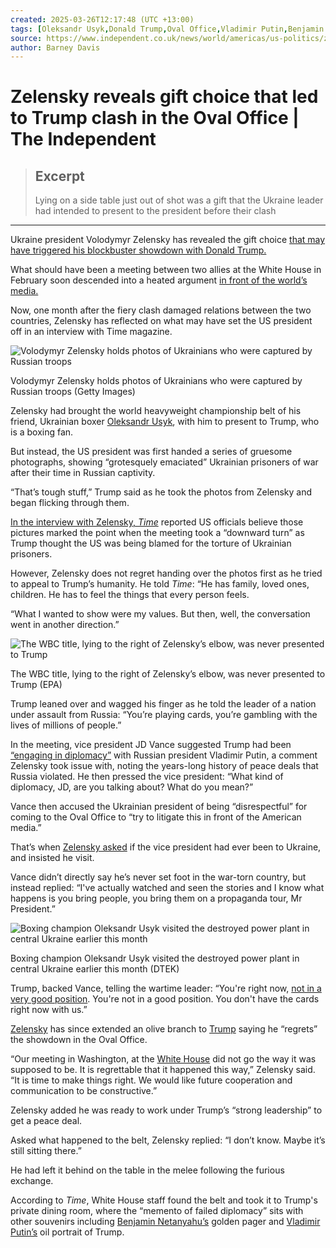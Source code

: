 ```yaml
---
created: 2025-03-26T12:17:48 (UTC +13:00)
tags: [Oleksandr Usyk,Donald Trump,Oval Office,Vladimir Putin,Benjamin Netanyahu,Internal]
source: https://www.independent.co.uk/news/world/americas/us-politics/zelensky-trump-oval-office-usyk-belt-b2721009.html
author: Barney Davis
---
```


# Zelensky reveals gift choice that led to Trump clash in the Oval Office | The Independent

> ## Excerpt
> Lying on a side table just out of shot was a gift that the Ukraine leader had intended to present to the president before their clash

---
Ukraine president Volodymyr Zelensky has revealed the gift choice [that may have triggered his blockbuster showdown with Donald Trump.](https://www.independent.co.uk/news/uk/home-news/volodymyr-zelensky-donald-trump-vladimir-putin-ukraine-keir-starmer-b2718199.html)

What should have been a meeting between two allies at the White House in February soon descended into a heated argument [in front of the world’s media.](https://www.independent.co.uk/news/uk/home-news/volodymyr-zelensky-donald-trump-vladimir-putin-ukraine-keir-starmer-b2718199.html)

[](https://www.independent.co.uk/news/uk/home-news/volodymyr-zelensky-donald-trump-vladimir-putin-ukraine-keir-starmer-b2718199.html)Now, one month after the fiery clash damaged relations between the two countries, Zelensky has reflected on what may have set the US president off in an interview with Time magazine.[](https://www.independent.co.uk/news/uk/home-news/volodymyr-zelensky-donald-trump-vladimir-putin-ukraine-keir-starmer-b2718199.html)

![Volodymyr Zelensky holds photos of Ukrainians who were captured by Russian troops](https://static.independent.co.uk/2025/03/25/8/45/President-Trump-Hosts-Ukrainian-President-Zelensky-At-The-White-House-z6znn2et.jpeg)

Volodymyr Zelensky holds photos of Ukrainians who were captured by Russian troops (Getty Images)

Zelensky had brought the world heavyweight championship belt of his friend, Ukrainian boxer [Oleksandr Usyk](https://www.independent.co.uk/topic/oleksandr-usyk), with him to present to Trump, who is a boxing fan.[](https://www.independent.co.uk/news/world/americas/us-politics/trump-zelensky-white-house-meeting-regret-b2708843.html)

But instead, the US president was first handed a series of gruesome photographs, showing “grotesquely emaciated” Ukrainian prisoners of war after their time in Russian captivity.

“That’s tough stuff,” Trump said as he took the photos from Zelensky and began flicking through them.

[In the interview with Zelensky, _Time_](https://time.com/7270880/zelensky-trump-putin-ukraine-endgame-interview/) reported US officials believe those pictures marked the point when the meeting took a “downward turn” as Trump thought the US was being blamed for the torture of Ukrainian prisoners.

However, Zelensky does not regret handing over the photos first as he tried to appeal to Trump’s humanity. He told _Time_: “He has family, loved ones, children. He has to feel the things that every person feels.

“What I wanted to show were my values. But then, well, the conversation went in another direction.”

![The WBC title, lying to the right of Zelensky’s elbow, was never presented to Trump](https://static.independent.co.uk/2025/03/25/8/27/US-President-Donald-Trump-welcomes-Ukrainian-President-Volodymyr-Zelensky-to-the-White-House-t4dlrmo.jpeg)

The WBC title, lying to the right of Zelensky’s elbow, was never presented to Trump (EPA)

Trump leaned over and wagged his finger as he told the leader of a nation under assault from Russia: “You’re playing cards, you’re gambling with the lives of millions of people.”

In the meeting, vice president JD Vance suggested Trump had been [“engaging in diplomacy”](https://www.independent.co.uk/news/world/americas/us-politics/trump-zelensky-transcript-white-house-b2706927.html) with Russian president Vladimir Putin, a comment Zelensky took issue with, noting the years-long history of peace deals that Russia violated. He then pressed the vice president: “What kind of diplomacy, JD, are you talking about? What do you mean?”

Vance then accused the Ukrainian president of being “disrespectful” for coming to the Oval Office to “try to litigate this in front of the American media.”

That’s when [Zelensky asked](https://www.independent.co.uk/news/world/americas/us-politics/musk-zelensky-white-house-visit-trump-b2706837.html) if the vice president had ever been to Ukraine, and insisted he visit.

Vance didn’t directly say he’s never set foot in the war-torn country, but instead replied: “I've actually watched and seen the stories and I know what happens is you bring people, you bring them on a propaganda tour, Mr President.”

![Boxing champion Oleksandr Usyk visited the destroyed power plant in central Ukraine earlier this month](https://static.independent.co.uk/2025/03/19/11/19/Ukrainian-Heavyweight-Champion-Usyk-visits-devastated-DTEK-energy-plant-3.jpeg)

Boxing champion Oleksandr Usyk visited the destroyed power plant in central Ukraine earlier this month (DTEK)

Trump, backed Vance, telling the wartime leader: “You're right now, [not in a very good position](https://www.independent.co.uk/tv/news/trump-zelensky-ukraine-russia-dressed-up-b2706850.html). You're not in a good position. You don't have the cards right now with us.”

[Zelensky](https://www.independent.co.uk/topic/volodymyr-zelensky) has since extended an olive branch to [Trump](https://www.independent.co.uk/topic/donald-trump) saying he “regrets” the showdown in the Oval Office.

“Our meeting in Washington, at the [White House](https://www.independent.co.uk/topic/white-house) did not go the way it was supposed to be. It is regrettable that it happened this way,” Zelensky said. “It is time to make things right. We would like future cooperation and communication to be constructive.”

Zelensky added he was ready to work under Trump’s “strong leadership” to get a peace deal.

Asked what happened to the belt, Zelensky replied: “I don’t know. Maybe it’s still sitting there.”

He had left it behind on the table in the melee following the furious exchange.

According to _Time_, White House staff found the belt and took it to Trump's private dining room, where the “memento of failed diplomacy” sits with other souvenirs including [Benjamin Netanyahu’s](https://www.independent.co.uk/topic/benjamin-netanyahu) golden pager and [Vladimir Putin’s](https://www.independent.co.uk/topic/vladimir-putin) oil portrait of Trump.
